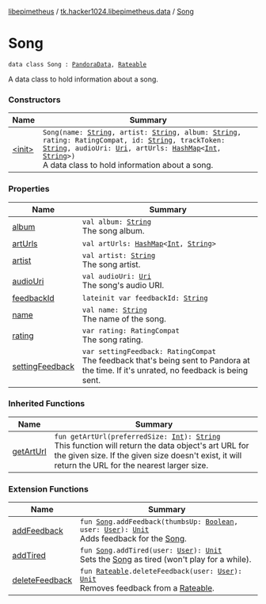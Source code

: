 [libepimetheus](../../index.md) / [tk.hacker1024.libepimetheus.data](../index.md) / [Song](./index.md)

# Song

`data class Song : `[`PandoraData`](../-pandora-data/index.md)`, `[`Rateable`](../-rateable/index.md)

A data class to hold information about a song.

### Constructors

| Name | Summary |
|---|---|
| [&lt;init&gt;](-init-.md) | `Song(name: `[`String`](https://kotlinlang.org/api/latest/jvm/stdlib/kotlin/-string/index.html)`, artist: `[`String`](https://kotlinlang.org/api/latest/jvm/stdlib/kotlin/-string/index.html)`, album: `[`String`](https://kotlinlang.org/api/latest/jvm/stdlib/kotlin/-string/index.html)`, rating: RatingCompat, id: `[`String`](https://kotlinlang.org/api/latest/jvm/stdlib/kotlin/-string/index.html)`, trackToken: `[`String`](https://kotlinlang.org/api/latest/jvm/stdlib/kotlin/-string/index.html)`, audioUri: `[`Uri`](https://developer.android.com/reference/android/net/Uri.html)`, artUrls: `[`HashMap`](https://kotlinlang.org/api/latest/jvm/stdlib/kotlin.collections/-hash-map/index.html)`<`[`Int`](https://kotlinlang.org/api/latest/jvm/stdlib/kotlin/-int/index.html)`, `[`String`](https://kotlinlang.org/api/latest/jvm/stdlib/kotlin/-string/index.html)`>)`<br>A data class to hold information about a song. |

### Properties

| Name | Summary |
|---|---|
| [album](album.md) | `val album: `[`String`](https://kotlinlang.org/api/latest/jvm/stdlib/kotlin/-string/index.html)<br>The song album. |
| [artUrls](art-urls.md) | `val artUrls: `[`HashMap`](https://kotlinlang.org/api/latest/jvm/stdlib/kotlin.collections/-hash-map/index.html)`<`[`Int`](https://kotlinlang.org/api/latest/jvm/stdlib/kotlin/-int/index.html)`, `[`String`](https://kotlinlang.org/api/latest/jvm/stdlib/kotlin/-string/index.html)`>` |
| [artist](artist.md) | `val artist: `[`String`](https://kotlinlang.org/api/latest/jvm/stdlib/kotlin/-string/index.html)<br>The song artist. |
| [audioUri](audio-uri.md) | `val audioUri: `[`Uri`](https://developer.android.com/reference/android/net/Uri.html)<br>The song's audio URI. |
| [feedbackId](feedback-id.md) | `lateinit var feedbackId: `[`String`](https://kotlinlang.org/api/latest/jvm/stdlib/kotlin/-string/index.html) |
| [name](name.md) | `val name: `[`String`](https://kotlinlang.org/api/latest/jvm/stdlib/kotlin/-string/index.html)<br>The name of the song. |
| [rating](rating.md) | `var rating: RatingCompat`<br>The song rating. |
| [settingFeedback](setting-feedback.md) | `var settingFeedback: RatingCompat`<br>The feedback that's being sent to Pandora at the time. If it's     unrated, no feedback is being sent. |

### Inherited Functions

| Name | Summary |
|---|---|
| [getArtUrl](../-pandora-data/get-art-url.md) | `fun getArtUrl(preferredSize: `[`Int`](https://kotlinlang.org/api/latest/jvm/stdlib/kotlin/-int/index.html)`): `[`String`](https://kotlinlang.org/api/latest/jvm/stdlib/kotlin/-string/index.html)<br>This function will return the data object's art URL for the given size. If the given size doesn't exist, it will return the URL for the nearest larger size. |

### Extension Functions

| Name | Summary |
|---|---|
| [addFeedback](../../tk.hacker1024.libepimetheus/add-feedback.md) | `fun `[`Song`](./index.md)`.addFeedback(thumbsUp: `[`Boolean`](https://kotlinlang.org/api/latest/jvm/stdlib/kotlin/-boolean/index.html)`, user: `[`User`](../../tk.hacker1024.libepimetheus/-user/index.md)`): `[`Unit`](https://kotlinlang.org/api/latest/jvm/stdlib/kotlin/-unit/index.html)<br>Adds feedback for the [Song](./index.md). |
| [addTired](../../tk.hacker1024.libepimetheus/add-tired.md) | `fun `[`Song`](./index.md)`.addTired(user: `[`User`](../../tk.hacker1024.libepimetheus/-user/index.md)`): `[`Unit`](https://kotlinlang.org/api/latest/jvm/stdlib/kotlin/-unit/index.html)<br>Sets the [Song](./index.md) as tired (won't play for a while). |
| [deleteFeedback](../../tk.hacker1024.libepimetheus/delete-feedback.md) | `fun `[`Rateable`](../-rateable/index.md)`.deleteFeedback(user: `[`User`](../../tk.hacker1024.libepimetheus/-user/index.md)`): `[`Unit`](https://kotlinlang.org/api/latest/jvm/stdlib/kotlin/-unit/index.html)<br>Removes feedback from a [Rateable](../-rateable/index.md). |
